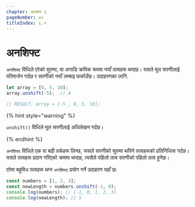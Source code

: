 ```yaml
---
chapter: अध्याय ६
pageNumber: ४०
titleIndex: ६.१
---
```

# अनशिफ्ट

`अनशिफ्ट` विधिले एरेको सुरुमा, वा अगाडि क्रमिक रूपमा नयाँ तत्वहरू थप्दछ। यसले मूल सरणीलाई परिमार्जन गर्दछ र सरणीको नयाँ लम्बाइ फर्काउँछ। उदाहरणका लागि.

```javascript
let array = [0, 5, 10];
array.unshift(-5);  // 4

// RESULT: array = [-5 , 0, 5, 10];
```

{% hint style="warning" %}

`unshift()` विधिले मूल सरणीलाई अधिलेखन गर्दछ।

{% endhint %}

`अनशिफ्ट` विधिले एक वा बढी तर्कहरू लिन्छ, जसले सरणीको सुरुमा थपिने तत्वहरूको प्रतिनिधित्व गर्दछ। यसले तत्वहरू प्रदान गरिएको क्रममा थप्दछ, त्यसैले पहिलो तत्व सरणीको पहिलो तत्व हुनेछ।

एरेमा बहुविध तत्वहरू थप्न `अनशिफ्ट` प्रयोग गर्ने उदाहरण यहाँ छ:

```javascript
const numbers = [1, 2, 3];
const newLength = numbers.unshift(-1, 0);
console.log(numbers); // [-1, 0, 1, 2, 3]
console.log(newLength); // 5
```
